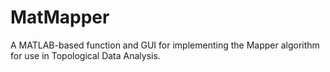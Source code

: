 # MatMapper
A MATLAB-based function and GUI for implementing the Mapper algorithm for use in Topological Data Analysis.
